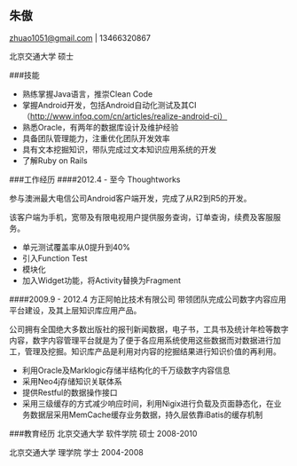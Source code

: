 ## 朱傲
zhuao1051@gmail.com |
13466320867

北京交通大学  硕士

###技能
* 熟练掌握Java语言，推崇Clean Code
* 掌握Android开发，包括Android自动化测试及其CI（http://www.infoq.com/cn/articles/realize-android-ci）
* 熟悉Oracle，有两年的数据库设计及维护经验
* 具备团队管理能力，注重优化团队开发效率
* 具有文本挖掘知识，带队完成过文本知识应用系统的开发
* 了解Ruby on Rails


###工作经历
####2012.4 - 至今		Thoughtworks

参与澳洲最大电信公司Android客户端开发，完成了从R2到R5的开发。

该客户端为手机，宽带及有限电视用户提供服务查询，订单查询，续费及客服服务。

* 单元测试覆盖率从0提升到40% 
* 引入Function Test
* 模块化
* 加入Widget功能，将Activity替换为Fragment

####2009.9 - 2012.4 	方正阿帕比技术有限公司
带领团队完成公司数字内容应用平台建设，及其上层知识库应用产品。

公司拥有全国绝大多数出版社的报刊新闻数据，电子书，工具书及统计年检等数字内容，数字内容管理平台就是为了便于各应用系统使用这些数据而对数据进行加工，管理及挖掘。知识库产品是利用对内容的挖掘结果进行知识价值的再利用。

* 利用Oracle及Marklogic存储半结构化的千万级数字内容信息
* 采用Neo4j存储知识关联体系
* 提供Restful的数据操作接口
* 采用三级缓存的方式减少响应时间，利用Nigix进行负载及页面静态化，在业务数据层采用MemCache缓存业务数据，持久层依靠iBatis的缓存机制

###教育经历
北京交通大学 软件学院 硕士 2008-2010

北京交通大学 理学院   学士 2004-2008	